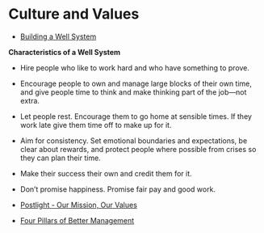 # Culture and Values

+ [Building a Well System](https://trackchanges.postlight.com/building-a-well-system-be5cfa77bad)

**Characteristics of a Well System**
+ Hire people who like to work hard and who have something to prove.
+ Encourage people to own and manage large blocks of their own time, and give people time to think and make thinking part of the job—not extra.
+ Let people rest. Encourage them to go home at sensible times. If they work late give them time off to make up for it.
+ Aim for consistency. Set emotional boundaries and expectations, be clear about rewards, and protect people where possible from crises so they can plan their time.
+ Make their success their own and credit them for it.
+ Don’t promise happiness. Promise fair pay and good work.


+ [Postlight - Our Mission, Our Values](https://trackchanges.postlight.com/postlight-our-mission-our-values-e5f54a1db72d)
+ [Four Pillars of Better Management](https://www.bettermanager.us/four-pillars-better-management-1-self/)

